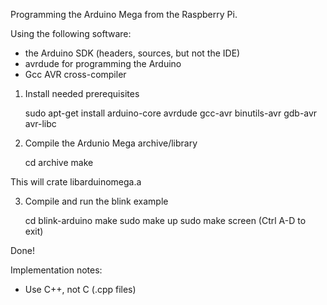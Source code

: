 Programming the Arduino Mega from the Raspberry Pi.

Using the following software:

- the Arduino SDK (headers, sources, but not the IDE)
- avrdude for programming the Arduino
- Gcc AVR cross-compiler

1) Install needed prerequisites

    sudo apt-get install arduino-core avrdude gcc-avr binutils-avr gdb-avr avr-libc

2) Compile the Ardunio Mega archive/library

    cd archive
    make

This will crate libarduinomega.a

3) Compile and run the blink example

    cd blink-arduino
    make
    sudo make up
    sudo make screen (Ctrl A-D to exit)

Done!

Implementation notes:

- Use C++, not C (.cpp files)

